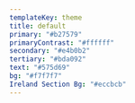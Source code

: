 ```yaml
---
templateKey: theme
title: default
primary: "#b27579"
primaryContrast: "#ffffff"
secondary: "#e4b0b2"
tertiary: "#bda092"
text: "#575d69"
bg: "#f7f7f7"
Ireland Section Bg: "#eccbcb"
---
```

